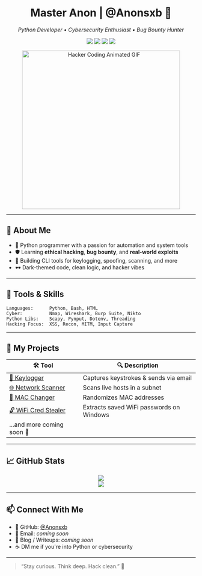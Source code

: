 <h1 align="center">Master Anon | @Anonsxb 👾</h1>
<p align="center">
  <i>Python Developer • Cybersecurity Enthusiast • Bug Bounty Hunter</i>
</p>

<p align="center">
  <img src="https://img.shields.io/badge/Python-3.6+-blue?logo=python" />
  <img src="https://img.shields.io/badge/Cybersecurity-Ethical%20Hacking-green?logo=security" />
  <img src="https://img.shields.io/badge/Status-Always%20Learning-yellow?logo=github" />
  <img src="https://img.shields.io/badge/License-MIT-blue?logo=open-source-initiative" />
</p>

<p align="center">
  <img src="https://media.giphy.com/media/26tn33aiTi1jkl6H6/giphy.gif" width="420" alt="Hacker Coding Animated GIF">
</p>

---

## 🧠 About Me

- 🐍 Python programmer with a passion for automation and system tools  
- 🛡️ Learning **ethical hacking**, **bug bounty**, and **real-world exploits**  
- 🧰 Building CLI tools for keylogging, spoofing, scanning, and more  
- 🕶️ Dark-themed code, clean logic, and hacker vibes

---

## 🧰 Tools & Skills

```
Languages:      Python, Bash, HTML
Cyber:          Nmap, Wireshark, Burp Suite, Nikto
Python Libs:    Scapy, Pynput, Dotenv, Threading
Hacking Focus:  XSS, Recon, MITM, Input Capture
```

---

## 🧪 My Projects

| 🛠️ Tool                                                                 | 🔍 Description                           |
| ------------------------------------------------------------------------ | ---------------------------------------- |
| [🔑 Keylogger](https://github.com/Anonsxb/python-keylogger-email-logger) | Captures keystrokes & sends via email    |
| [🌐 Network Scanner](https://github.com/Anonsxb/Python_Scripts)          | Scans live hosts in a subnet             |
| [🧢 MAC Changer](https://github.com/Anonsxb/Python_Scripts)              | Randomizes MAC addresses                 |
| [🔓 WiFi Cred Stealer](https://github.com/Anonsxb/Wifi_Credentials)      | Extracts saved WiFi passwords on Windows |
| ...and more coming soon 🚧                                               |                                          |

---

## 📈 GitHub Stats

<p align="center">
  <img src="https://github-readme-stats.vercel.app/api?username=Anonsxb&show_icons=true&theme=tokyonight" />
  <br>
  <img src="https://github-readme-streak-stats.herokuapp.com/?user=Anonsxb&theme=tokyonight" />
</p>

---

## 📫 Connect With Me

* 🔗 GitHub: [@Anonsxb](https://github.com/Anonsxb)
* 💌 Email: *coming soon*
* 🧠 Blog / Writeups: *coming soon*
* ☕ DM me if you're into Python or cybersecurity

---

> “Stay curious. Think deep. Hack clean.” 🧠
